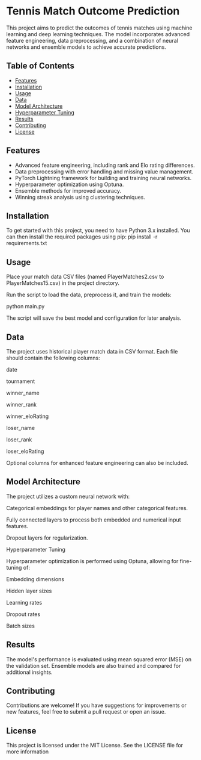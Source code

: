 # Tennis Match Outcome Prediction

This project aims to predict the outcomes of tennis matches using machine learning and deep learning techniques. The model incorporates advanced feature engineering, data preprocessing, and a combination of neural networks and ensemble models to achieve accurate predictions.

## Table of Contents

- [Features](#features)
- [Installation](#installation)
- [Usage](#usage)
- [Data](#data)
- [Model Architecture](#model-architecture)
- [Hyperparameter Tuning](#hyperparameter-tuning)
- [Results](#results)
- [Contributing](#contributing)
- [License](#license)

## Features

- Advanced feature engineering, including rank and Elo rating differences.
- Data preprocessing with error handling and missing value management.
- PyTorch Lightning framework for building and training neural networks.
- Hyperparameter optimization using Optuna.
- Ensemble methods for improved accuracy.
- Winning streak analysis using clustering techniques.

## Installation

To get started with this project, you need to have Python 3.x installed. You can then install the required packages using pip:
pip install -r requirements.txt

## Usage
Place your match data CSV files (named PlayerMatches2.csv to PlayerMatches15.csv) in the project directory.

Run the script to load the data, preprocess it, and train the models:

python main.py

The script will save the best model and configuration for later analysis.

## Data
The project uses historical player match data in CSV format. Each file should contain the following columns:

date

tournament

winner_name

winner_rank

winner_eloRating

loser_name

loser_rank

loser_eloRating

Optional columns for enhanced feature engineering can also be included.

## Model Architecture
The project utilizes a custom neural network with:

Categorical embeddings for player names and other categorical features.

Fully connected layers to process both embedded and numerical input features.

Dropout layers for regularization.

Hyperparameter Tuning

Hyperparameter optimization is performed using Optuna, allowing for fine-tuning of:

Embedding dimensions

Hidden layer sizes

Learning rates

Dropout rates

Batch sizes

## Results

The model's performance is evaluated using mean squared error (MSE) on the validation set. Ensemble models are also trained and compared for additional insights.

## Contributing

Contributions are welcome! If you have suggestions for improvements or new features, feel free to submit a pull request or open an issue.

## License

This project is licensed under the MIT License. See the LICENSE file for more information
